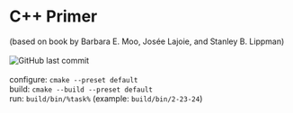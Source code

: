 # C++ Primer
(based on book by Barbara E. Moo, Josée Lajoie, and Stanley B. Lippman)<br>
<br>
![GitHub last commit](https://img.shields.io/github/last-commit/allenvox/cxx-primer)<br>
<br>
configure: `cmake --preset default`<br>
build: `cmake --build --preset default`<br>
run: `build/bin/%task%` (example: `build/bin/2-23-24`)